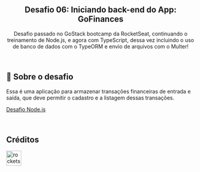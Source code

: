 <h2 align="center"> 
  Desafio 06: Iniciando back-end do App: GoFinances
</h3>

<p align="center">
  Desafio passado no GoStack bootcamp da RocketSeat, continuando o treinamento de Node.js, e agora com TypeScript, dessa vez incluindo o uso de banco de dados com o TypeORM e envio de arquivos com o Multer!

</p>

<br>

<h2> 🚀 Sobre o desafio </h2>

<p>
Essa é uma aplicação para armazenar transações financeiras de entrada e saída, que deve permitir o cadastro e a listagem dessas transações.
</p>  
  
  
  [Desafio Node.js](https://github.com/thiagostival/gostack-challenge-fundamentals-nodejs)  

<br>

<h2>Créditos</h2>

[<img src="https://avatars0.githubusercontent.com/u/28929274?s=200&v=4" alt="rocketseat" width="40" height="40" />](https://github.com/Rocketseat)
